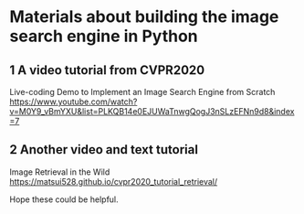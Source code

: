# Materials about building the image search engine in Python

## 1 A video tutorial from CVPR2020
Live-coding Demo to Implement an Image Search Engine from Scratch
https://www.youtube.com/watch?v=M0Y9_vBmYXU&list=PLKQB14e0EJUWaTnwgQogJ3nSLzEFNn9d8&index=7

## 2 Another video and text tutorial
Image Retrieval in the Wild
https://matsui528.github.io/cvpr2020_tutorial_retrieval/

Hope these could be helpful.
